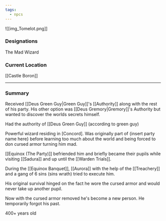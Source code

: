 ```yaml
---
tags:
  - npcs
---
```

![[img_Tomelot.png]]
### Designations
The Mad Wizard

### Current Location
[[Castle Boron]]

___
### Summary
Received [[Deus Green Guy|Green Guy]]'s [[Authority]] along with the rest of his party.  His other option was [[Deus Gremory|Gremory]]'s Authority but wanted to discover the worlds secrets himself. 

Had the authority of [[Deus Green Guy]] (according to green guy)

Powerful wizard residing in [Concord]. Was originally part of {insert party name here} before learning too much about the world and being forced to don cursed armor turning him mad.

[[Equinox (The Party)]] befriended him and briefly became their pupils while visiting [[Sadura]] and up until the [[Warden Trials]].

During the [[Equinox Banquet]], [[Aurora]] with the help of the [[Treachery]] and a gang of 6 sins (sins wrath) tried to execute him.

His original survival hinged on the fact he wore the cursed armor and would never take up another pupil.

Now with the cursed armor removed he's become a new person. He temporarily forgot his past.

400+ years old